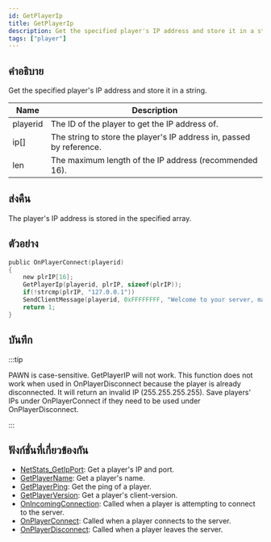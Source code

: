```yaml
---
id: GetPlayerIp
title: GetPlayerIp
description: Get the specified player's IP address and store it in a string.
tags: ["player"]
---
```


## คำอธิบาย

Get the specified player's IP address and store it in a string.

| Name     | Description                                                          |
| -------- | -------------------------------------------------------------------- |
| playerid | The ID of the player to get the IP address of.                       |
| ip[]     | The string to store the player's IP address in, passed by reference. |
| len      | The maximum length of the IP address (recommended 16).               |

## ส่งคืน

The player's IP address is stored in the specified array.

## ตัวอย่าง

```c
public OnPlayerConnect(playerid)
{
    new plrIP[16];
    GetPlayerIp(playerid, plrIP, sizeof(plrIP));
    if(!strcmp(plrIP, "127.0.0.1"))
    SendClientMessage(playerid, 0xFFFFFFFF, "Welcome to your server, master :)");
    return 1;
}
```

## บันทึก

:::tip

PAWN is case-sensitive. GetPlayerIP will not work.
This function does not work when used in OnPlayerDisconnect because the player is already disconnected. It will return an invalid IP (255.255.255.255). Save players' IPs under OnPlayerConnect if they need to be used under OnPlayerDisconnect.

:::

## ฟังก์ชั่นที่เกี่ยวข้องกัน

- [NetStats_GetIpPort](../functions/NetStats_GetIpPort): Get a player's IP and port.
- [GetPlayerName](../functions/GetPlayerName): Get a player's name.
- [GetPlayerPing](../functions/GetPlayerPing): Get the ping of a player.
- [GetPlayerVersion](../functions/GetPlayerVerion): Get a player's client-version.
- [OnIncomingConnection](../callbacks/OnIncomingConnection): Called when a player is attempting to connect to the server.
- [OnPlayerConnect](../callbacks/OnPlayerConnect): Called when a player connects to the server.
- [OnPlayerDisconnect](../callbacks/OnPlayerDisconnect): Called when a player leaves the server.
